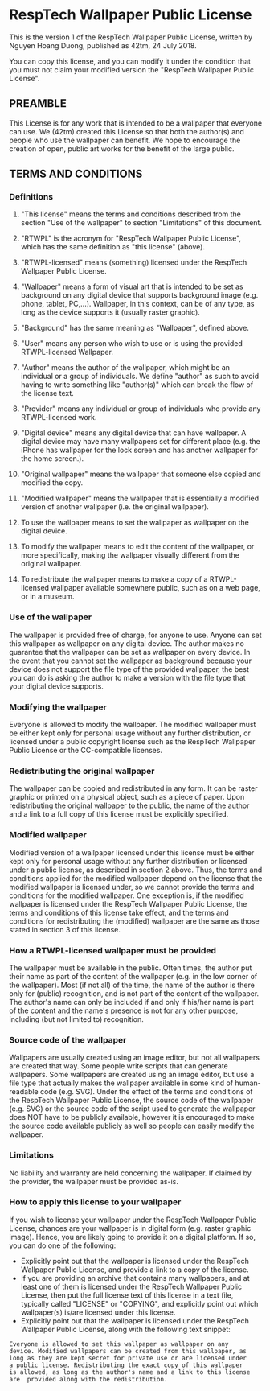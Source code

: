 RespTech Wallpaper Public License
=================================

This is the version 1 of the RespTech Wallpaper Public License, written by
Nguyen Hoang Duong, published as 42tm, 24 July 2018.

You can copy this license, and you can modify it under the condition that you
must not claim your modified version the "RespTech Wallpaper Public License".

PREAMBLE
--------

This License is for any work that is intended to be a wallpaper that everyone
can use. We (42tm) created this License so that both the author(s) and people
who use the wallpaper can benefit. We hope to encourage the creation of open,
public art works for the benefit of the large public.

TERMS AND CONDITIONS
--------------------

### Definitions

1. "This license" means the terms and conditions described from the section "Use
of the wallpaper" to section "Limitations" of this document.

2. "RTWPL" is the acronym for "RespTech Wallpaper Public License", which has
the same definition as "this license" (above).

3. "RTWPL-licensed" means (something) licensed under the RespTech Wallpaper
Public License.

4. "Wallpaper" means a form of visual art that is intended to be set as
background on any digital device that supports background image (e.g. phone,
tablet, PC,...). Wallpaper, in this context, can be of any type, as long as
the device supports it (usually raster graphic).

5. "Background" has the same meaning as "Wallpaper", defined above.

6. "User" means any person who wish to use or is using the provided
RTWPL-licensed Wallpaper.

7. "Author" means the author of the wallpaper, which might be an individual
or a group of individuals. We define "author" as such to avoid having to
write something like "author(s)" which can break the flow of the license
text.

8. "Provider" means any individual or group of individuals who provide any
RTWPL-licensed work.

9. "Digital device" means any digital device that can have wallpaper. A
digital device may have many wallpapers set for different place (e.g. the
iPhone has wallpaper for the lock screen and has another wallpaper for the
home screen.).

10. "Original wallpaper" means the wallpaper that someone else copied and
modified the copy.

11. "Modified wallpaper" means the wallpaper that is essentially a modified
version of another wallpaper (i.e. the original wallpaper).

12. To use the wallpaper means to set the wallpaper as wallpaper on the
digital device.

13. To modify the wallpaper means to edit the content of the wallpaper,
or more specifically, making the wallpaper visually different from the
original wallpaper.

14. To redistribute the wallpaper means to make a copy of a RTWPL-licensed
wallpaper available somewhere public, such as on a web page, or in a museum.

### Use of the wallpaper

The wallpaper is provided free of charge, for anyone to use. Anyone can set
this wallpaper as wallpaper on any digital device. The author makes no
guarantee that the wallpaper can be set as wallpaper on every device.
In the event that you cannot set the wallpaper as background because
your device does not support the file type of the provided wallpaper, the best
you can do is asking the author to make a version with the file type
that your digital device supports.

### Modifying the wallpaper

Everyone is allowed to modify the wallpaper. The modified wallpaper must be
either kept only for personal usage without any further distribution, or
licensed under a public copyright license such as
the RespTech Wallpaper Public License or the CC-compatible licenses.

### Redistributing the original wallpaper

The wallpaper can be copied and redistributed in any form. It can be raster
graphic or printed on a physical object, such as a piece of paper. Upon
redistributing the original wallpaper to the public, the name of the author
and a link to a full copy of this license must be explicitly specified.

### Modified wallpaper

Modified version of a wallpaper licensed under this license must be either
kept only for personal usage without any further distribution or licensed
under a public license, as described in section 2 above.
Thus, the terms and conditions applied for the modified wallpaper depend on
the license that the modified wallpaper is licensed under, so we cannot
provide the terms and conditions for the modified wallpaper. One exception
is, if the modified wallpaper is licensed under the RespTech Wallpaper
Public License, the terms and conditions of this license take effect, and
the terms and conditions for redistributing the (modified) wallpaper are the
same as those stated in section 3 of this license.

### How a RTWPL-licensed wallpaper must be provided

The wallpaper must be available in the public. Often times, the author
put their name as part of the content of the wallpaper (e.g. in the low
corner of the wallpaper). Most (if not all) of the time, the name of the
author is there only for (public) recognition, and is not part of the
content of the wallpaper. The author's name can only be included if and only
if his/her name is part of the content and the name's presence is not for
any other purpose, including (but not limited to) recognition.

### Source code of the wallpaper

Wallpapers are usually created using an image editor, but not all wallpapers
are created that way. Some people write scripts that can generate
wallpapers. Some wallpapers are created using an image editor, but use a
file type that actually makes the wallpaper available in some kind of
human-readable code (e.g. SVG). Under the effect of the terms and conditions
of the RespTech Wallpaper Public License, the source code of the wallpaper
(e.g. SVG) or the source code of the script used to generate the wallpaper
does NOT have to be publicly available, however it is encouraged to make the
source code available publicly as well so people can easily modify the
wallpaper.

### Limitations

No liability and warranty are held concerning the wallpaper. If claimed by
the provider, the wallpaper must be provided as-is.

### How to apply this license to your wallpaper

If you wish to license your wallpaper under the RespTech Wallpaper Public
License, chances are your wallpaper is in digital form (e.g. raster graphic
image). Hence, you are likely going to provide it on a digital platform. If
so, you can do one of the following:

- Explicitly point out that the wallpaper is licensed under the RespTech
Wallpaper Public License, and provide a link to a copy of the license.
- If you are providing an archive that contains many wallpapers, and at
least one of them is licensed under the RespTech Wallpaper Public
License, then put the full license text of this license in a text file,
typically called "LICENSE" or "COPYING", and explicitly point out which
wallpaper(s) is/are licensed under this license.
- Explicitly point out that the wallpaper is licensed under the RespTech
Wallpaper Public License, along with the following text snippet:
```
Everyone is allowed to set this wallpaper as wallpaper on any
device. Modified wallpapers can be created from this wallpaper, as
long as they are kept secret for private use or are licensed under
a public license. Redistributing the exact copy of this wallpaper
is allowed, as long as the author's name and a link to this license
are  provided along with the redistribution.
```
